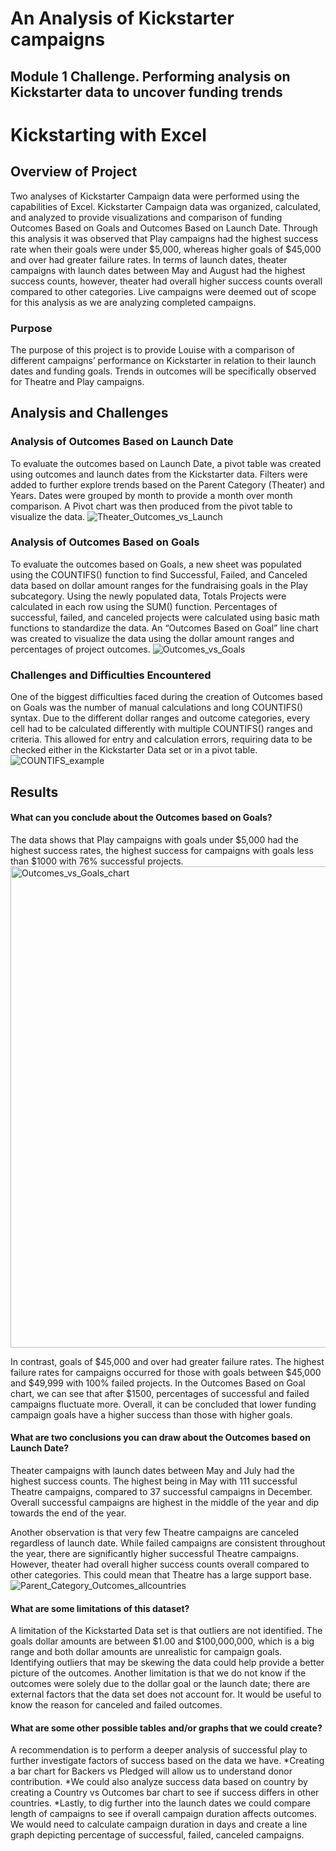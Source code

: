 # An Analysis of Kickstarter campaigns
Module 1 Challenge. Performing analysis on Kickstarter data to uncover funding trends
---

# Kickstarting with Excel
## Overview of Project
Two analyses of Kickstarter Campaign data were performed using the capabilities of Excel. Kickstarter Campaign data was organized, calculated, and analyzed to provide visualizations and comparison of funding Outcomes Based on Goals and Outcomes Based on Launch Date. Through this analysis it was observed that Play campaigns had the highest success rate when their goals were under $5,000, whereas higher goals of $45,000 and over had greater failure rates. In terms of launch dates, theater campaigns with launch dates between May and August had the highest success counts, however, theater had overall higher success counts overall compared to other categories. Live campaigns were deemed out of scope for this analysis as we are analyzing completed campaigns. 

### Purpose
The purpose of this project is to provide Louise with a comparison of different campaigns’ performance on Kickstarter in relation to their launch dates and funding goals. Trends in outcomes will be specifically observed for Theatre and Play campaigns.
## Analysis and Challenges
### Analysis of Outcomes Based on Launch Date
To evaluate the outcomes based on Launch Date, a pivot table was created using outcomes and launch dates from the Kickstarter data. Filters were added to further explore trends based on the Parent Category (Theater) and Years. Dates were grouped by month to provide a month over month comparison.  A Pivot chart was then produced from the pivot table to visualize the data. 
![Theater_Outcomes_vs_Launch](https://user-images.githubusercontent.com/81447450/112730412-65c2c500-8eff-11eb-9250-fee23752c6e7.png)


### Analysis of Outcomes Based on Goals
To evaluate the outcomes based on Goals, a new sheet was populated using the COUNTIFS() function to find Successful, Failed, and Canceled data based on dollar amount ranges for the fundraising goals in the Play subcategory. Using the newly populated data, Totals Projects were calculated in each row using the SUM() function. Percentages of successful, failed, and canceled projects were calculated using basic math functions to standardize the data. An “Outcomes Based on Goal” line chart was created to visualize the data using the dollar amount ranges and percentages of project outcomes.
![Outcomes_vs_Goals](https://user-images.githubusercontent.com/81447450/112730419-73784a80-8eff-11eb-877d-b9bc3abe17da.png)


### Challenges and Difficulties Encountered
One of the biggest difficulties faced during the creation of Outcomes based on Goals was the number of manual calculations and long COUNTIFS() syntax. Due to the different dollar ranges and outcome categories, every cell had to be calculated differently with multiple COUNTIFS() ranges and criteria. This allowed for entry and calculation errors, requiring data to be checked either in the Kickstarter Data set or in a pivot table.
![COUNTIFS_example](https://user-images.githubusercontent.com/81447450/112730499-e8e41b00-8eff-11eb-89a7-63efae03399f.png)


## Results
#### What can you conclude about the Outcomes based on Goals?
The data shows that Play campaigns with goals under $5,000 had the highest success rates, the highest success for campaigns with goals less than $1000 with 76% successful projects.
<img width="770" alt="Outcomes_vs_Goals_chart" src="https://user-images.githubusercontent.com/81447450/112730486-d4a01e00-8eff-11eb-98fa-34a1e3e6795e.png">

In contrast, goals of $45,000 and over had greater failure rates. The highest failure rates for campaigns occurred for those with goals between $45,000 and $49,999 with 100% failed projects. In the Outcomes Based on Goal chart, we can see that after $1500, percentages of successful and failed campaigns fluctuate more. Overall, it can be concluded that lower funding campaign goals have a higher success than those with higher goals. 

#### What are two conclusions you can draw about the Outcomes based on Launch Date?
Theater campaigns with launch dates between May and July had the highest success counts. The highest being in May with 111 successful Theatre campaigns, compared to 37 successful campaigns in December. Overall successful campaigns are highest in the middle of the year and dip towards the end of the year. 

Another observation is that very few Theatre campaigns are canceled regardless of launch date. While failed campaigns are consistent throughout the year, there are significantly higher successful Theatre campaigns. However, theater had overall higher success counts overall compared to other categories. This could mean that Theatre has a large support base. 
![Parent_Category_Outcomes_allcountries](https://user-images.githubusercontent.com/81447450/112730533-14670580-8f00-11eb-9588-df25523477ae.png)

#### What are some limitations of this dataset?
A limitation of the Kickstarted Data set is that outliers are not identified. The goals dollar amounts are between $1.00 and $100,000,000, which is a big range and both dollar amounts are unrealistic for campaign goals. Identifying outliers that may be skewing the data could help provide a better picture of the outcomes. 
Another limitation is that we do not know if the outcomes were solely due to the dollar goal or the launch date; there are external factors that the data set does not account for. It would be useful to know the reason for canceled and failed outcomes.

#### What are some other possible tables and/or graphs that we could create?
A recommendation is to perform a deeper analysis of successful play to further investigate factors of success based on the data we have. 
*Creating a bar chart for Backers vs Pledged will allow us to understand donor contribution. 
*We could also analyze success data based on country by creating a Country vs Outcomes bar chart to see if success differs in other countries. 
*Lastly, to dig further into the launch dates we could compare length of campaigns to see if overall campaign duration affects outcomes. We would need to calculate campaign duration in days and create a line graph depicting percentage of successful, failed, canceled campaigns.

